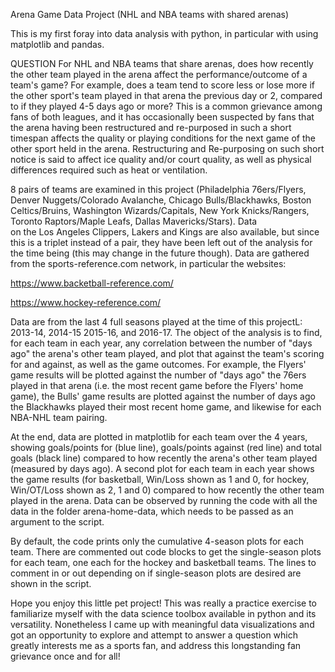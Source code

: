 Arena Game Data Project (NHL and NBA teams with shared arenas)

This is my first foray into data analysis with python, in particular with using matplotlib and pandas.

QUESTION
For NHL and NBA teams that share arenas, does how recently the other team played in the arena affect the performance/outcome of 
a team's game? For example, does a team tend to score less or lose more if the other sport's team played in that arena the previous day or 
2, compared to if they played 4-5 days ago or more? This is a common grievance among fans of both leagues, and it has occasionally been 
suspected by fans that the arena having been restructured and re-purposed in such a short timespan affects the quality or playing 
conditions for the next game of the other sport held in the arena. Restructuring and Re-purposing on such short notice is said to affect ice quality and/or court quality, as well as physical differences required such as heat or ventilation.

8 pairs of teams are examined in this project (Philadelphia 76ers/Flyers, Denver Nuggets/Colorado Avalanche, Chicago Bulls/Blackhawks,
Boston Celtics/Bruins, Washington Wizards/Capitals, New York Knicks/Rangers, Toronto Raptors/Maple Leafs, Dallas Mavericks/Stars). Data  
on the Los Angeles Clippers, Lakers and Kings are also available, but since this is a triplet instead of a pair, they have been left out of
the analysis for the time being (this may change in the future though). Data are gathered from the sports-reference.com network, in 
particular the websites:

https://www.backetball-reference.com/

https://www.hockey-reference.com/

Data are from the last 4 full seasons played at the time of this projectL: 2013-14, 2014-15 2015-16, and 2016-17. The object of the 
analysis is to find, for each team in each year, any correlation between the number of "days ago" the arena's other team played, and plot 
that against the team's scoring for and against, as well as the game outcomes. For example, the Flyers' game results will be plotted 
against the number of "days ago" the 76ers played in that arena (i.e. the most recent game before the Flyers' home game), the Bulls' game 
results are plotted against the number of days ago the Blackhawks played their most recent home game, and likewise for each NBA-NHL team 
pairing. 

At the end, data are plotted in matplotlib for each team over the 4 years, showing goals/points for (blue line), goals/points against (red 
line) and total goals (black line) compared to how recently the arena's other team played (measured by days ago). A second plot for each 
team in each year shows the game results (for basketball, Win/Loss shown as 1 and 0, for hockey, Win/OT/Loss shown as 2, 1 and 0) 
compared to how recently the other team played in the arena. Data can be observed by running the code with all the data in the folder 
arena-home-data, which needs to be passed as an argument to the script.

By default, the code prints only the cumulative 4-season plots for each team. There are commented out code blocks to get the single-season 
plots for each team, one each for the hockey and basketball teams. The lines to comment in or out depending on if single-season plots are 
desired are shown in the script.

Hope you enjoy this little pet project! This was really a practice exercise to familiarize myself with the data science toolbox available 
in python and its versatility. Nonetheless I came up with meaningful data visualizations and got an opportunity to explore and attempt to 
answer a question which greatly interests me as a sports fan, and address this longstanding fan grievance once and for all!
